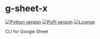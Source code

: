 # g-sheet-x

[![Python version](https://img.shields.io/badge/python-3.8%20%7C%203.9%20%7C%203.10%20%7C%203.11%20%7C%203.12%20%7C%203.13-blue.svg)](https://pypi.org/project/gsheetx/)
[![PyPI version](https://badge.fury.io/py/gsheetx.svg)](https://badge.fury.io/py/gsheetx)
[![License](https://img.shields.io/badge/license-Apache%202.0-blue.svg)](https://github.com/Minyus/g-sheet-x/blob/main/LICENSE)

CLI for Google Sheet
